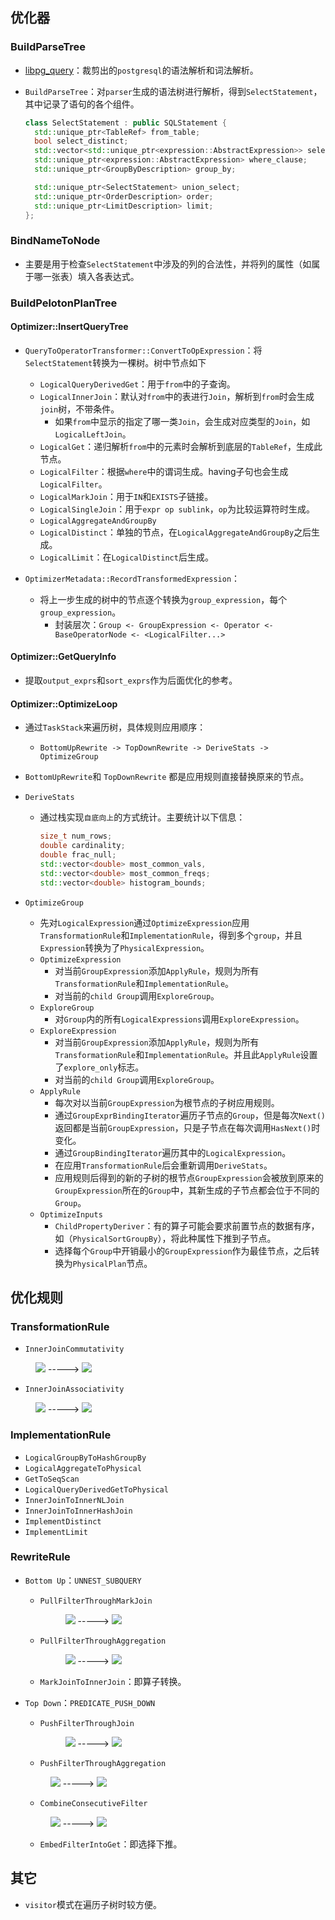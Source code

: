 ## 优化器

### BuildParseTree

+ [libpg_query](https://github.com/lfittl/libpg_query)：裁剪出的`postgresql`的语法解析和词法解析。

+ `BuildParseTree`：对`parser`生成的语法树进行解析，得到`SelectStatement`，其中记录了语句的各个组件。

  ```c++
  class SelectStatement : public SQLStatement {
    std::unique_ptr<TableRef> from_table;
    bool select_distinct;
    std::vector<std::unique_ptr<expression::AbstractExpression>> select_list;
    std::unique_ptr<expression::AbstractExpression> where_clause;
    std::unique_ptr<GroupByDescription> group_by;
  
    std::unique_ptr<SelectStatement> union_select;
    std::unique_ptr<OrderDescription> order;
    std::unique_ptr<LimitDescription> limit;
  };
  ```

### BindNameToNode

+ 主要是用于检查`SelectStatement`中涉及的列的合法性，并将列的属性（如属于哪一张表）填入各表达式。

### BuildPelotonPlanTree

#### Optimizer::InsertQueryTree

+ `QueryToOperatorTransformer::ConvertToOpExpression`：将`SelectStatement`转换为一棵树。树中节点如下

  + `LogicalQueryDerivedGet`：用于`from`中的子查询。
  + `LogicalInnerJoin`：默认对`from`中的表进行`Join`，解析到`from`时会生成`join`树，不带条件。
    + 如果`from`中显示的指定了哪一类`Join`，会生成对应类型的`Join`，如`LogicalLeftJoin`。
  + `LogicalGet`：递归解析`from`中的元素时会解析到底层的`TableRef`，生成此节点。
  + `LogicalFilter`：根据`where`中的谓词生成。having子句也会生成`LogicalFilter`。
  + `LogicalMarkJoin`：用于`IN`和`EXISTS`子链接。
  + `LogicalSingleJoin`：用于`expr op sublink`，`op`为比较运算符时生成。
  + `LogicalAggregateAndGroupBy`
  + `LogicalDistinct`：单独的节点，在`LogicalAggregateAndGroupBy`之后生成。
  + `LogicalLimit`：在`LogicalDistinct`后生成。

+ `OptimizerMetadata::RecordTransformedExpression`：

  + 将上一步生成的树中的节点逐个转换为`group_expression`，每个`group_expression`。
    + 封装层次：`Group <- GroupExpression <- Operator <- BaseOperatorNode <- <LogicalFilter...>`

#### Optimizer::GetQueryInfo

+ 提取`output_exprs`和`sort_exprs`作为后面优化的参考。

#### Optimizer::OptimizeLoop

+ 通过`TaskStack`来遍历树，具体规则应用顺序：

  + `BottomUpRewrite -> TopDownRewrite -> DeriveStats -> OptimizeGroup`

+ `BottomUpRewrite`和 `TopDownRewrite` 都是应用规则直接替换原来的节点。

+ `DeriveStats`

  + 通过栈实现`自底向上`的方式统计。主要统计以下信息：

    ```c++
    size_t num_rows;
    double cardinality;
    double frac_null;
    std::vector<double> most_common_vals,
    std::vector<double> most_common_freqs;
    std::vector<double> histogram_bounds;
    ```

+ `OptimizeGroup`

  + 先对`LogicalExpression`通过`OptimizeExpression`应用`TransformationRule`和`ImplementationRule`，得到多个`group`，并且`Expression`转换为了`PhysicalExpression`。
  + `OptimizeExpression`
    + 对当前`GroupExpression`添加`ApplyRule`，规则为所有`TransformationRule`和`ImplementationRule`。
    + 对当前的`child Group`调用`ExploreGroup`。
  + `ExploreGroup`
    + 对`Group`内的所有`LogicalExpressions`调用`ExploreExpression`。
  + `ExploreExpression`
    + 对当前`GroupExpression`添加`ApplyRule`，规则为所有`TransformationRule`和`ImplementationRule`。并且此`ApplyRule`设置了`explore_only`标志。
    + 对当前的`child Group`调用`ExploreGroup`。
  + `ApplyRule`
    + 每次对以当前`GroupExpression`为根节点的子树应用规则。
    + 通过`GroupExprBindingIterator`遍历子节点的`Group`，但是每次`Next()`返回都是当前`GroupExpression`，只是子节点在每次调用`HasNext()`时变化。
    + 通过`GroupBindingIterator`遍历其中的`LogicalExpression`。
    + 在应用`TransformationRule`后会重新调用`DeriveStats`。
    + 应用规则后得到的新的子树的根节点`GroupExpression`会被放到原来的`GroupExpression`所在的`Group`中，其新生成的子节点都会位于不同的`Group`。
  + `OptimizeInputs`
    + `ChildPropertyDeriver`：有的算子可能会要求前置节点的数据有序，如（`PhysicalSortGroupBy`），将此种属性下推到子节点。
    + 选择每个`Group`中开销最小的`GroupExpression`作为最佳节点，之后转换为`PhysicalPlan`节点。

## 优化规则

### TransformationRule

+ `InnerJoinCommutativity`

<figure center class="half">
    <img src="https://ws1.sinaimg.cn/large/77451733gy1g56jthhkyfj205104d745.jpg">
    ----->
    <img src="https://ws1.sinaimg.cn/large/77451733gy1g56jtpgu3fj205004a745.jpg">
</figure>

+ `InnerJoinAssociativity`

<figure center class="half">
    <img src="https://ws1.sinaimg.cn/large/77451733gy1g56ju4hv6yj206m06xglk.jpg">
    ----->
    <img src="https://ws1.sinaimg.cn/large/77451733gy1g56juc2sxdj206k072q2w.jpg">
</figure>

### ImplementationRule

+ `LogicalGroupByToHashGroupBy`
+ `LogicalAggregateToPhysical`
+ `GetToSeqScan`
+ `LogicalQueryDerivedGetToPhysical`
+ `InnerJoinToInnerNLJoin`
+ `InnerJoinToInnerHashJoin`
+ `ImplementDistinct`
+ `ImplementLimit`

### RewriteRule

+ `Bottom Up`：`UNNEST_SUBQUERY`

  + `PullFilterThroughMarkJoin`
    
    <figure center class="half">
        <img src="https://ws1.sinaimg.cn/large/77451733gy1g56jurtkd6j206606v749.jpg">
        ----->
        <img src="https://ws1.sinaimg.cn/large/77451733gy1g56k1bb8hcj204w06zq2w.jpg">
    </figure>
    
  + `PullFilterThroughAggregation`
  
    <figure center class="half">
        <img src="https://ws1.sinaimg.cn/large/77451733gy1g56k21ocz1j207a06xweg.jpg">
        ----->
        <img src="https://ws1.sinaimg.cn/large/77451733gy1g56k2ddet6j207809ljrf.jpg">
    </figure>
    
  + `MarkJoinToInnerJoin`：即算子转换。
  
+ `Top Down`：`PREDICATE_PUSH_DOWN`

  + `PushFilterThroughJoin`

    <figure center class="half">
        <img src="https://ws1.sinaimg.cn/large/77451733gy1g56k2neupnj205506xmx3.jpg">
        ----->
        <img src="https://ws1.sinaimg.cn/large/77451733gy1g56k2u35vcj207c074q2x.jpg">
    </figure>
    
  + `PushFilterThroughAggregation`
  
   <figure center class="half">
        <img src="https://ws1.sinaimg.cn/large/77451733gy1g56k34tz12j20780720sp.jpg">
        ----->
        <img src="https://ws1.sinaimg.cn/large/77451733gy1g56k3bz7j4j207b0700sp.jpg">
    </figure>
  
  + `CombineConsecutiveFilter`
  
   <figure center class="half">
        <img src="https://ws1.sinaimg.cn/large/77451733gy1g56k3oujdoj203f0713ye.jpg">
        ----->
        <img src="https://ws1.sinaimg.cn/large/77451733gy1g56k3vpm22j203j04amwz.jpg">
    </figure>
  
  + `EmbedFilterIntoGet`：即选择下推。

## 其它

+ `visitor`模式在遍历子树时较方便。